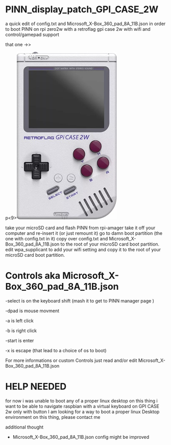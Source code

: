 # PINN_display_patch_GPI_CASE_2W
<p>a quick edit of config.txt and Microsoft_X-Box_360_pad_8A_11B.json in order to boot PINN on rpi zero2w with a retroflag gpi case 2w with wifi and control/gamepad support</p>
<p>that one ->> </p> p<9><img src="gpicase2w.jpg" alt="gpi case 2w"></p>


take your microSD card and flash PINN from rpi-amager
take it off your computer and re-insert it (or just remount it)
go to damn boot partition (the one with config.txt in it)
copy over config.txt and Microsoft_X-Box_360_pad_8A_11B.json to the root of your microSD card boot partition.
edit wpa_supplicant to add your wifi setting and copy it to the root of your microSD card boot partition.

<h1>Controls aka Microsoft_X-Box_360_pad_8A_11B.json</h1>
 <p>-select is on the keyboard shift (mash it to get to PINN manager page )</p>
 <p>-dpad is mouse movment </p>
 <p>-a is left click</p>
 <p>-b is right click</p>
 <p>-start is enter</p>
 <p>-x is escape (that lead to a choice of os to boot)</p>
 
 
 For more informations or custom Controls just read and/or edit Microsoft_X-Box_360_pad_8A_11B.json

<h1>HELP NEEDED</h1>
for now i was unable to boot any of a proper linux desktop on this thing
i want to be able to navigate raspbian with a virtual keyboard on GPI CASE 2w only with button
I am looking for a way to boot a proper linux Desktop environment on this thing, please contact me

additional thought
- Microsoft_X-Box_360_pad_8A_11B.json config might be improved




